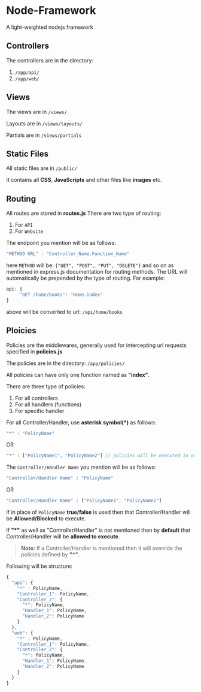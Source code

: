 # Node-Framework

A light-weighted nodejs framework

## Controllers

The controllers are in the directory:

1. `/app/api/`
2. `/app/web/`

## Views

The views are in `/views/`

Layouts are in `/views/layouts/`

Partials are in `/views/partials`

## Static Files

All static files are in `/public/`

It contains all **CSS**, **JavaScripts** and other files like **images** etc.


## Routing

All routes are stored in **routes.js**
There are two type of routing:

1. For `API`
2. For `Website`

The endpoint you mention will be as follows:
```javascript
"METHOD URL" : "Controller_Name.Function_Name"
```
here `METHOD` will be: `{"GET", "POST", "PUT", "DELETE"}` and so on as mentioned in express.js documentation for routing methods.
The URL will automatically be prepended by the type of routing. For example:
```javascript
api: {
     "GET /home/books": "Home.index"
}
```
above will be converted to url: `/api/home/books`

## Ploicies

Policies are the middlewares, generally used for intercepting url requests specified in **policies.js**

The policies are in the directory: `/app/policies/`

All policies can have only one function named as **"index"**.

There are three type of policies:

1. For all controllers
2. For all handlers (functions)
3. For specific handler

For all Controller/Handler, use **asterisk symbol(*)** as follows:
```javascript
"*" : "PolicyName"
```
OR
```javascript
"*" : ["PolicyName1", "PolicyName2"] // policies will be executed in order
```
The `Controller/Handler Name` you mention will be as follows:
```javascript
"Controller/Handler Name" : "PolicyName"
```
OR
```javascript
"Controller/Handler Name" : ["PolicyName1", "PolicyName2"]
```
If in place of `PolicyName` **true/false** is used then that Controller/Handler will be **Allowed/Blocked** to execute.

If **"*"** as well as "Controller/Handler" is not mentioned then by **default** that Controller/Handler will be **allowed to execute**.

> **Note:** If a Controller/Handler is mentioned then it will override the policies defined by **"*"**.

Following will be structure:
```javascript
{
  "api": {
    "*" : PolicyName,
    "Controller_1": PolicyName,
    "Controller_2": {
      "*": PolicyName,
      "Handler_1": PolicyName,
      "Handler_2": PolicyName
    }
  },
  "web": {
    "*" : PolicyName,
    "Controller_1": PolicyName,
    "Controller_2": {
      "*": PolicyName,
      "Handler_1": PolicyName,
      "Handler_2": PolicyName
    }
  }
}
```
